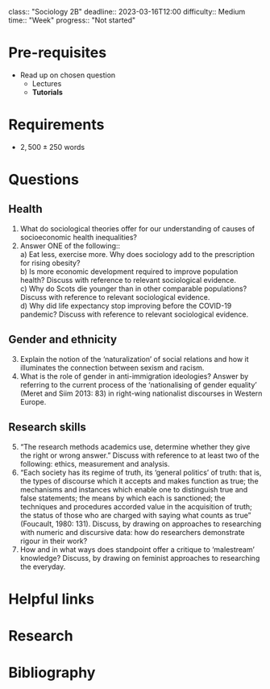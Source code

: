 class:: "Sociology 2B"
deadline:: 2023-03-16T12:00
difficulty:: Medium
time:: "Week"
progress:: "Not started"

# Pre-requisites
- Read up on chosen question
	- Lectures
	- **Tutorials**

# Requirements
- $2,500 \pm 250$ words

# Questions
## Health
1. What do sociological theories offer for our understanding of causes of  
socioeconomic health inequalities?
2. Answer ONE of the following::  
	a) Eat less, exercise more. Why does sociology add to the prescription for rising obesity?  
	b) Is more economic development required to improve population health? Discuss with reference to relevant sociological evidence.  
	c) Why do Scots die younger than in other comparable populations? Discuss with reference to relevant sociological evidence.  
	d) Why did life expectancy stop improving before the COVID-19 pandemic? Discuss with reference to relevant sociological evidence.

## Gender and ethnicity
3. Explain the notion of the ‘naturalization’ of social relations and how it illuminates the connection between sexism and racism.
4. What is the role of gender in anti-immigration ideologies? Answer by referring to the current process of the ‘nationalising of gender equality’ (Meret and Siim 2013: 83) in right-wing nationalist discourses in Western Europe.

## Research skills
5. “The research methods academics use, determine whether they give the right or wrong answer.” Discuss with reference to at least two of the following: ethics, measurement and analysis.
6. “Each society has its regime of truth, its ‘general politics’ of truth: that is, the types of discourse which it accepts and makes function as true; the mechanisms and instances which enable one to distinguish true and false statements; the means by which each is sanctioned; the techniques and procedures accorded value in the acquisition of truth; the status of those who are charged with saying what counts as true” (Foucault, 1980: 131). Discuss, by drawing on approaches to researching with numeric and discursive data: how do researchers demonstrate rigour in their work?
7. How and in what ways does standpoint offer a critique to ‘malestream’   knowledge? Discuss, by drawing on feminist approaches to researching the everyday.

# Helpful links

# Research

# Bibliography
